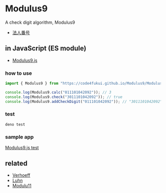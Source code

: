 # Modulus9

A check digit algorithm, Modulus9

- [法人番号](https://www.houjin-bangou.nta.go.jp/setsumei/shinsetsuhoujin/)

## in JavaScript (ES module)

- [Modulus9.js](Modulus9.js)

### how to use

```js
import { Modulus9 } from "https://code4fukui.github.io/Modulus9/Modulus9.js";

console.log(Modulus9.calc("011101042092")); // 3
console.log(Modulus9.check("3011101042092")); // true
console.log(Modulus9.addCheckDigit("011101042092")); // "3011101042092"
```

### test

```
deno test
```

### sample app

[Modulus9.js test](https://code4fukui.github.io/Modulus9.js/)

## related

- [Verhoeff](https://github.com/code4fukui/Verhoeff)
- [Luhn](https://github.com/code4fukui/Luhn)
- [Modulu11](https://github.com/code4fukui/Modulus11)
